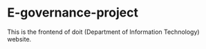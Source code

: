 # E-governance-project
This is the frontend of doit (Department of Information Technology) website.
